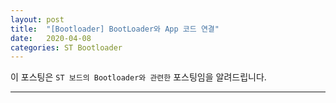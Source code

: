 ```yaml
---
layout: post
title:  "[Bootloader] BootLoader와 App 코드 연결"
date:   2020-04-08
categories: ST Bootloader
---
```


이 포스팅은 `ST 보드의 Bootloader와 관련한` 포스팅임을 알려드립니다.

---


